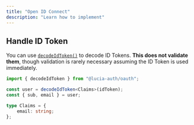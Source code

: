 ```yaml
---
title: "Open ID Connect"
description: "Learn how to implement"
---
```


## Handle ID Token

You can use [`decodeIdToken()`](/reference/oauth/modules/main#decodeidtoken) to decode ID Tokens. **This does not validate them**, though validation is rarely necessary assuming the ID Token is used immediately.

```ts
import { decodeIdToken } from "@lucia-auth/oauth";

const user = decodeIdToken<Claims>(idToken);
const { sub, email } = user;

type Claims = {
	email: string;
};
```

